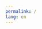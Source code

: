 ```yaml
---
permalink: /
lang: en
---
```

<script src="{{baseurl}}/assets/scripts/home/redirect-to-tags-cloud.js"></script>


